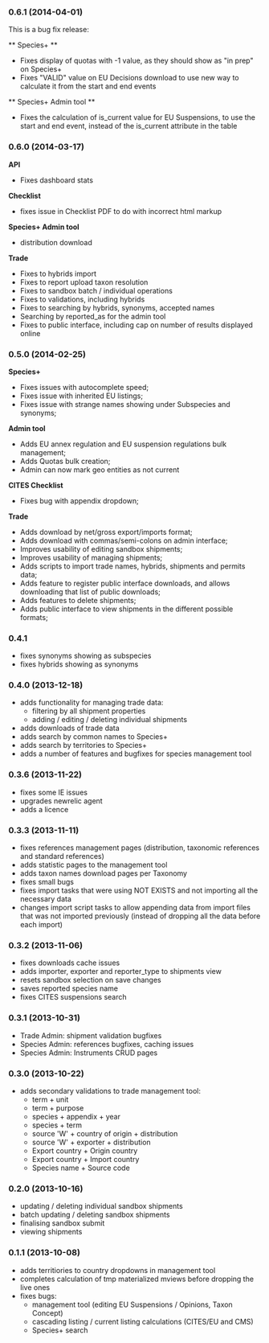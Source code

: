 ### 0.6.1 (2014-04-01)

This is a bug fix release:

** Species+ **
* Fixes display of quotas with -1 value, as they should show as "in prep" on Species+
* Fixes "VALID" value on EU Decisions download to use new way to
  calculate it from the start and end events

** Species+ Admin tool **
* Fixes the calculation of is_current value for EU Suspensions, to use
  the start and end event, instead of the is_current attribute in the
table

### 0.6.0 (2014-03-17)
**API**
* Fixes dashboard stats

**Checklist**
* fixes issue in Checklist PDF to do with incorrect html markup

**Species+ Admin tool**
* distribution download

**Trade**
* Fixes to hybrids import
* Fixes to report upload taxon resolution
* Fixes to sandbox batch / individual operations
* Fixes to validations, including hybrids
* Fixes to searching by hybrids, synonyms, accepted names
* Searching by reported_as for the admin tool
* Fixes to public interface, including cap on number of results displayed online

### 0.5.0 (2014-02-25)
**Species+**

* Fixes issues with autocomplete speed;
* Fixes issue with inherited EU listings;
* Fixes issue with strange names showing under Subspecies and synonyms;

**Admin tool**

* Adds EU annex regulation and EU suspension regulations bulk management;
* Adds Quotas bulk creation;
* Admin can now mark geo entities as not current

**CITES Checklist**

* Fixes bug with appendix dropdown;

**Trade**

* Adds download by net/gross export/imports format;
* Adds download with commas/semi-colons on admin interface;
* Improves usability of editing sandbox shipments;
* Improves usability of managing shipments;
* Adds scripts to import trade names, hybrids, shipments and permits data;
* Adds feature to register public interface downloads, and allows downloading that list of public downloads;
* Adds features to delete shipments;
* Adds public interface to view shipments in the different possible formats;

### 0.4.1
* fixes synonyms showing as subspecies
* fixes hybrids showing as synonyms

### 0.4.0 (2013-12-18)
* adds functionality for managing trade data:
  - filtering by all shipment properties
  - adding / editing / deleting individual shipments
* adds downloads of trade data
* adds search by common names to Species+
* adds search by territories to Species+
* adds a number of features and bugfixes for species management tool
 
### 0.3.6 (2013-11-22)
* fixes some IE issues
* upgrades newrelic agent
* adds a licence

### 0.3.3 (2013-11-11)
* fixes references management pages (distribution, taxonomic references
  and standard references)
* adds statistic pages to the management tool
* adds taxon names download pages per Taxonomy
* fixes small bugs
* fixes import tasks that were using NOT EXISTS and not importing all
  the necessary data
* changes import script tasks to allow appending data from import files
  that was not imported previously (instead of dropping all the data
  before each import)

### 0.3.2 (2013-11-06)
* fixes downloads cache issues
* adds importer, exporter and reporter_type to shipments view
* resets sandbox selection on save changes
* saves reported species name
* fixes CITES suspensions search

### 0.3.1 (2013-10-31)
* Trade Admin: shipment validation bugfixes
* Species Admin: references bugfixes, caching issues
* Species Admin: Instruments CRUD pages

### 0.3.0 (2013-10-22)
* adds secondary validations to trade management tool:
  - term + unit
  - term + purpose
  - species + appendix + year
  - species + term
  - source 'W' + country of origin + distribution
  - source 'W' + exporter + distribution
  - Export country + Origin country
  - Export country + Import country
  - Species name + Source code

### 0.2.0 (2013-10-16)

* updating / deleting individual sandbox shipments
* batch updating / deleting sandbox shipments
* finalising sandbox submit
* viewing shipments

### 0.1.1 (2013-10-08)

* adds territiories to country dropdowns in management tool
* completes calculation of tmp materialized mviews before dropping the live ones
* fixes bugs:
  - management tool (editing EU Suspensions / Opinions, Taxon Concept)
  - cascading listing / current listing calculations (CITES/EU and CMS)
  - Species+ search
